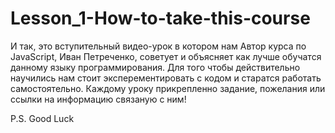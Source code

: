 # Lesson_1-How-to-take-this-course

  И так, это вступительный видео-урок в котором нам Автор курса по JavaScript, Иван Петреченко, советует и объясняет как лучше обучатся данному языку программирования. Для того чтобы действительно научились нам стоит эксперементировать с кодом и старатся работать самостоятельно. Каждому уроку прикрепленно задание, пожелания или ссылки на информацию связаную с ним!

P.S. Good Luck

